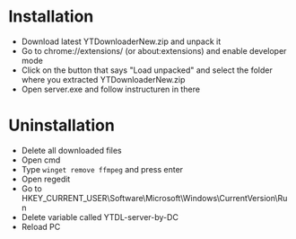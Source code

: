 # Installation
* Download latest YTDownloaderNew.zip and unpack it
* Go to chrome://extensions/ (or about:extensions) and enable developer mode
* Click on the button that says "Load unpacked" and select the folder where you extracted YTDownloaderNew.zip
* Open server.exe and follow instructuren in there

# Uninstallation
* Delete all downloaded files
* Open cmd
* Type `winget remove ffmpeg` and press enter
* Open regedit
* Go to HKEY_CURRENT_USER\Software\Microsoft\Windows\CurrentVersion\Run
* Delete variable called YTDL-server-by-DC
* Reload PC
